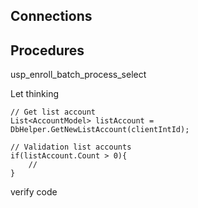## Connections

## Procedures

usp_enroll_batch_process_select

Let thinking 
``` CSharp
// Get list account
List<AccountModel> listAccount = DbHelper.GetNewListAccount(clientIntId);

// Validation list accounts
if(listAccount.Count > 0){
	//
}

```

verify code